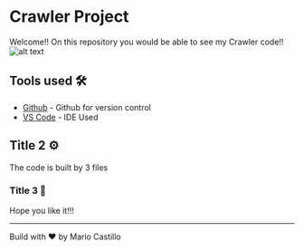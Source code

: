 # Crawler Project

Welcome!! On this repository you would be able to see my Crawler code!!
![alt text](crawler.jpg)

## Tools used 🛠️
* [Github](http://www.github.com/) - Github for version control
* [VS Code](https://code.visualstudio.com/) - IDE Used

## Title 2 ⚙️

The code is built by 3 files

### Title 3 🔩

Hope you like it!!!


---
Build with ❤️ by Mario Castillo
